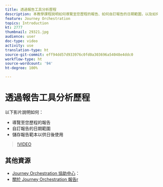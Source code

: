 ```yaml
---
title: 透過報告工具分析歷程
description: 本教學課程說明如何導覽至您歷程的報告、如何自訂報告的日期範圍，以及如何儲存報表範本以供日後使用。
feature: Journey Orchestration
topics: Introduction
kt: 2777
thumbnail: 29321.jpg
audience: user
doc-type: video
activity: use
translation-type: ht
source-git-commit: eff94dd57d933976c0fd0a303696a54048e4ddc0
workflow-type: ht
source-wordcount: '94'
ht-degree: 100%

---
```



# 透過報告工具分析歷程

以下影片說明如何：

* 導覽至您歷程的報告
* 自訂報告的日期範圍
* 儲存報告範本以供日後使用

>[!VIDEO](https://video.tv.adobe.com/v/29321?quality=12&captions=chi_hant)

## 其他資源

* [Journey Orchestration 協助中心](https://docs.adobe.com/content/help/zh-Hant/journeys/using/journey-orchestration-home.html)：
* [關於 Journey Orchestration 報告r](https://docs.adobe.com/content/help/zh-Hant/journeys/using/journey-reports/about-journey-reports.html)
